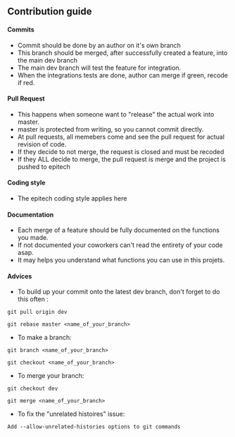 ## Contribution guide

#### Commits

* Commit should be done by an author on it's own branch
* This branch should be merged, after successfully created a feature, into the main dev branch
* The main dev branch will test the feature for integration.
* When the integrations tests are done, author can merge if green, recode if red.

#### Pull Request

* This happens when someone want to "release" the actual work into master.
* master is protected from writing, so you cannot commit directly.
* At pull requests, all memebers come and see the pull request for actual revision of code.
* If they decide to not merge, the request is closed and must be recoded
* If they ALL decide to merge, the pull request is merge and the project is pushed to epitech

#### Coding style

* The epitech coding style applies here

#### Documentation

* Each merge of a feature should be fully documented on the functions you made.
* If not documented your coworkers can't read the entirety of your code asap.
* It may helps you understand what functions you can use in this projets.

#### Advices

* To build up your commit onto the latest dev branch, don't forget to do this often :
    
`git pull origin dev`

`git rebase master <name_of_your_branch>`

* To make a branch:
    
`git branch <name_of_your_branch>`

`git checkout <name_of_your_branch>`

* To merge your branch:
 
`git checkout dev`

`git merge <name_of_your_branch>`

* To fix the "unrelated histoires" issue:

`Add --allow-unrelated-histories options to git commands`
